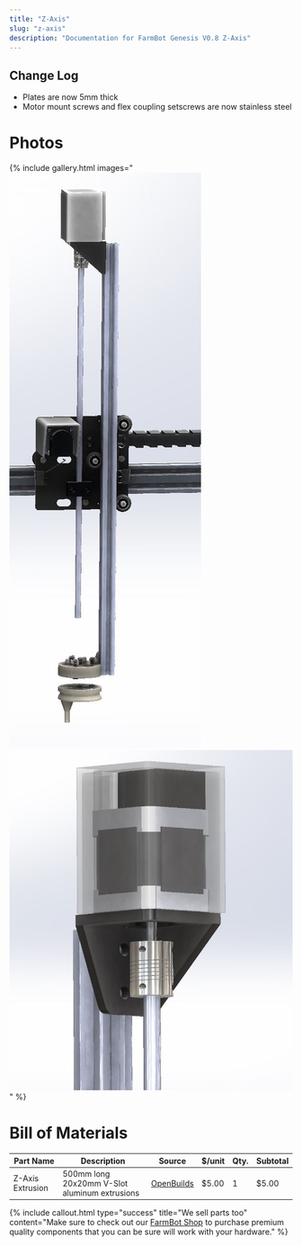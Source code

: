 ```yaml
---
title: "Z-Axis"
slug: "z-axis"
description: "Documentation for FarmBot Genesis V0.8 Z-Axis"
---
```


## Change Log
  * Plates are now 5mm thick
  * Motor mount screws and flex coupling setscrews are now stainless steel

# Photos

{% include gallery.html images="
![V5_Z-Axis_Render_1.jpg](_images/Axis_Render_1.jpg)
![V5_Z-Axis_Render_2.jpg](_images/Axis_Render_2.jpg)
" %}

# Bill of Materials



|Part Name                     |Description                   |Source                        |$/unit                        |Qty.                          |Subtotal                      |
|------------------------------|------------------------------|------------------------------|------------------------------|------------------------------|------------------------------|
|Z-Axis Extrusion              |500mm long 20x20mm V-Slot aluminum extrusions|[OpenBuilds](http://openbuildspartstore.com)|$5.00                         |1                             |$5.00



{%
include callout.html
type="success"
title="We sell parts too"
content="Make sure to check out our [FarmBot Shop](http://go.farmbot.it/shop/) to purchase premium quality components that you can be sure will work with your hardware."
%}

